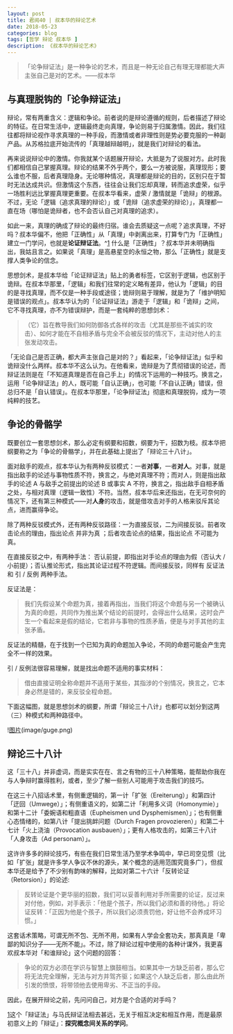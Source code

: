 ```yaml
---
layout: post
title: 君阅40 | 叔本华的辩论艺术
date: 2018-05-23
categories: blog
tags: [哲学 辩论 叔本华 ]
description: 《叔本华的辩论艺术》
---
```


<blockquote>
<p>「论争辩证法」是一种争论的艺术，而且是一种无论自己有理无理都能大声主张自己是对的艺术。——叔本华</p>
</blockquote>

<h2>与真理脱钩的「论争辩证法」</h2>

<p>辩论，常有两重含义：逻辑和争论。前者说的是辩论遵循的规则，后者描述了辩论的特征。在日常生活中，逻辑最终走向真理，争论则易于归属激情。因此，我们往往都将辩论视作寻求真理的一种手段，而激情或者非理性则是势必要克服的一种副产品。从苏格拉底开始流传的「真理越辩越明」，就是我们对辩论的看法。</p>

<p>再来说说辩论中的激情。你我就某个话题展开辩论，大抵是为了说服对方。此时我们都相信自己掌握真理。辩论的结果不外乎两个，要么一方被说服，真理现形；要么谁也不服，后者真理隐身。无论哪种情况，真理都是辩论的目的，区别只在于暂时无法达成共识。但激情这个东西，往往会让我们忘却真理，转而追求虚荣，似乎一场胜利远比掌握真理更重要。在叔本华看来，虚荣 / 激情就是「诡辩」的根源。不过，无论「逻辑（追求真理的辩论）」或「诡辩（追求虚荣的辩论）」，真理都一直在场（哪怕是诡辩者，也不会否认自己对真理的追求）。</p>

<p>如此一来，真理的确成了辩论的最终归宿。谁会去质疑这一点呢？追求真理，不好吗？叔本华偏不，他把「正确性」从「真理」中剥离出来，打算专门为「正确性」建立一门学问，也就是<strong>论证辩证法</strong>。^<a href="">1</a> 什么是「正确性」？叔本华并未明确指出，我姑且言之。如果说「真理」是高悬星空的永恒之物，那么「正确性」就是支撑人类争论的信念。</p>

<p>思想剑术，是叔本华给「论证辩证法」贴上的勇者标签，它区别于逻辑，也区别于诡辩。在叔本华那里，「逻辑」和我们往常的定义略有差异，他认为「逻辑」的目的是寻找真理，而不仅是一种手段或途径；诡辩则易于理解，就是为了「维护明知是错误的观点」。叔本华认为的「论证辩证法」游走于「逻辑」和「诡辩」之间，它不寻找真理，亦不为错误辩护，而是一套纯粹的思想剑术：</p>

<blockquote>
<p>（它）旨在教导我们如何防御各式各样的攻击（尤其是那些不诚实的攻击）、如何才能在不自相矛盾与完全不会被反驳的情况下，主动对他人的主张发动攻击。</p>
</blockquote>

<p>「无论自己是否正确，都大声主张自己是对的？」看起来，「论争辩证法」似乎和诡辩没什么两样。叔本华不这么认为。在他看来，诡辩是为了贯彻错误的论述，而辩证法则是在「不知道真理是否在自己手上」的情况下运用的一种技巧。换言之，运用「论争辩证法」的人，既可能「自认正确」，也可能「不自认正确」错误，但总归不是「自认错误」。在叔本华那里，「论争辩证法」彻底和真理脱钩，成为一项纯粹的技艺。</p>

<h2>争论的骨骼学</h2>

<p>既要创立一套思想剑术，那么必定有纲要和招数，纲要为干，招数为枝。叔本华把纲要称之为「争论的骨骼学」，并在此基础上提出了「辩论三十八计」。</p>

<p>面对敌手的观点，叔本华认为有两种反驳模式：一者<strong>对事</strong>，一者<strong>对人</strong>。对事，就是指出敌手的论述与事物性质不符，换言之，与绝对真理不符；而对人，则是指出敌手的论述 A 与敌手之前提出的论述 B 或事实 A 不符，换言之，指出敌手自相矛盾之处，与相对真理（逻辑一致性）不符。当然，叔本华后来还指出，在无可奈何的情况下，还有第三种模式——对<strong>人身</strong>的攻击，就是借攻击对手的人格来驳斥其论点，进而赢得争论。</p>

<p>除了两种反驳模式外，还有两种反驳路径：一为直接反驳，二为间接反驳。前者攻击论点的理由，指出论点 并非为真 ；后者攻击论点的结果，指出论点 不可能为真。</p>

<p>在直接反驳之中，有两种手法： 否认前提，即指出对手论点的理由为假（否认大 / 小前提）；否认推论形式，指出其论证过程不符逻辑。而间接反驳，同样有 反证法 和 引 / 反例 两种手法。</p>

<p>反证法是：</p>

<blockquote>
<p>我们先假设某个命题为真，接着再指出，当我们将这个命题与另一个被确认为真的命题，共同作为推出某个结论的前提时，会得出什么结果，这时会产生一个看起来是假的结论，它若非与事物的性质矛盾，便是与对手其他的主张矛盾。</p>
</blockquote>

<p>反证法的精髓，在于找到一个已知为真的命题加入争论，不同的命题可能会产生完全不一样的效果。</p>

<p>引 / 反例法很容易理解，就是找出命题不适用的事实材料：</p>

<blockquote>
<p>借由直接证明全称命题并不适用于某些，其指涉的个别情况，换言之，它本身必然是错的，来反驳全程命题。</p>
</blockquote>

<p>下面这幅图，就是思想剑术的纲要，所谓「辩论三十八计」也都可以划分到这两（三）种模式和两种路径中。</p>

<p>!<a href="">图片</a>(image/guge.png)</p>

<h2>辩论三十八计</h2>

<p>这「三十八」并非虚词，而是实实在在、言之有物的三十八种策略，能帮助你我在与人争辩时赢得胜利，或者，至少了解一些别人可能用于攻击我们的技巧。</p>

<p>在这三十八招话术里，有侧重逻辑的，第一计「扩张（Ereiterung）」和第四计「迂回（Umwege）」；有侧重语义的，如第二计「利用多义词（Homonymie）」和第十二计「委婉语和粗直语（Eupheismen und Dysphemismen）」；也有侧重心态情绪的，如第八计「提出挑衅问题（Durch Fragen provozieren）」和第二十七计「火上浇油（Provocation ausbauen）」；更有人格攻击的，如第三十八计「人身攻击（Ad personam）」。</p>

<p>这许许多多的辩论技巧，有些在我们日常生活乃至学术争鸣中，早已司空见惯（比如「扩张」就是许多学人争议不休的源头，某个概念的适用范围究竟多广），但叔本华还是给予了不少别有韵味的解释，比如对第二十六计「反转论证（Retorsion）」的论述:</p>

<blockquote>
<p>反转论证是个更华丽的招数，我们可以妥善利用对手所需要的论证，反过来对付他，例如，对手表示：「他是个孩子，所以我们必须和善的待他。」将论证反转：「正因为他是个孩子，所以我们必须责罚他，好让他不会养成坏习惯。」</p>
</blockquote>

<p>这套话术策略，可谓无所不包、无所不用，如果有人学会全套功夫，那真真是「卑鄙的知识分子——无所不能」。不过，除了辩论过程中使用的各种计谋外，我更喜欢叔本华对「和谁辩论」这个问题的回答：</p>

<blockquote>
<p>争论的双方必须在学识与智慧上旗鼓相当。如果其中一方缺乏前者，那么它将无法完全理解，无法与对方并驾齐驱；如果这个人缺乏后者，那么由此所引发的愤恨，将带领他去使用卑劣、不正当的手段。</p>
</blockquote>

<p>因此，在展开辩论之前，先问问自己，对方是个合适的对手吗？</p>

<p><a href="">1</a>这个「辩证法」与马氏辩证法相去甚远，无关于相互决定和相互作用，而是最原初意义上的「辩证」：<strong>探究概念间关系的学问</strong>。</p>


